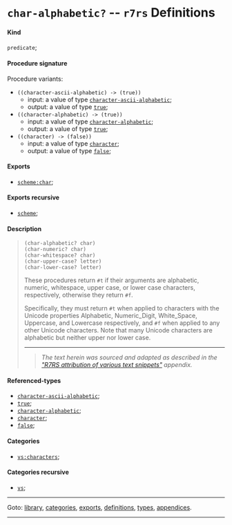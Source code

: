 

<a id='definition__r7rs__char-alphabetic_3f'></a>

# `char-alphabetic?` -- `r7rs` Definitions


<a id='definition__r7rs__char-alphabetic_3f__kind'></a>

#### Kind

`predicate`;


<a id='definition__r7rs__char-alphabetic_3f__procedure-signature'></a>

#### Procedure signature

Procedure variants:
 * `((character-ascii-alphabetic) -> (true))`
   * input: a value of type [`character-ascii-alphabetic`](../../r7rs/types/character-ascii-alphabetic.md#type__r7rs__character-ascii-alphabetic);
   * output: a value of type [`true`](../../r7rs/types/true.md#type__r7rs__true);
 * `((character-alphabetic) -> (true))`
   * input: a value of type [`character-alphabetic`](../../r7rs/types/character-alphabetic.md#type__r7rs__character-alphabetic);
   * output: a value of type [`true`](../../r7rs/types/true.md#type__r7rs__true);
 * `((character) -> (false))`
   * input: a value of type [`character`](../../r7rs/types/character.md#type__r7rs__character);
   * output: a value of type [`false`](../../r7rs/types/false.md#type__r7rs__false);


<a id='definition__r7rs__char-alphabetic_3f__exports'></a>

#### Exports

 * [`scheme:char`](../../r7rs/exports/scheme_3a_char.md#export__r7rs__scheme_3a_char);


<a id='definition__r7rs__char-alphabetic_3f__exports-recursive'></a>

#### Exports recursive

 * [`scheme`](../../r7rs/exports/scheme.md#export__r7rs__scheme);


<a id='definition__r7rs__char-alphabetic_3f__description'></a>

#### Description

> ````
> (char-alphabetic? char)
> (char-numeric? char)
> (char-whitespace? char)
> (char-upper-case? letter)
> (char-lower-case? letter)
> ````
> 
> 
> These procedures return `#t` if their arguments are alphabetic,
> numeric, whitespace, upper case, or lower case characters, respectively,
> otherwise they return `#f`.
> 
> Specifically, they must return `#t` when applied to characters with
> the Unicode properties Alphabetic, Numeric_Digit, White_Space, Uppercase, and
> Lowercase respectively, and `#f` when applied to any other Unicode
> characters.  Note that many Unicode characters are alphabetic but neither
> upper nor lower case.
> 
> 
> ----
> > *The text herein was sourced and adapted as described in the ["R7RS attribution of various text snippets"](../../r7rs/appendices/attribution.md#appendix__r7rs__attribution) appendix.*


<a id='definition__r7rs__char-alphabetic_3f__referenced-types'></a>

#### Referenced-types

 * [`character-ascii-alphabetic`](../../r7rs/types/character-ascii-alphabetic.md#type__r7rs__character-ascii-alphabetic);
 * [`true`](../../r7rs/types/true.md#type__r7rs__true);
 * [`character-alphabetic`](../../r7rs/types/character-alphabetic.md#type__r7rs__character-alphabetic);
 * [`character`](../../r7rs/types/character.md#type__r7rs__character);
 * [`false`](../../r7rs/types/false.md#type__r7rs__false);


<a id='definition__r7rs__char-alphabetic_3f__categories'></a>

#### Categories

 * [`vs:characters`](../../r7rs/categories/vs_3a_characters.md#category__r7rs__vs_3a_characters);


<a id='definition__r7rs__char-alphabetic_3f__categories-recursive'></a>

#### Categories recursive

 * [`vs`](../../r7rs/categories/vs.md#category__r7rs__vs);

----

Goto: [library](../../r7rs/_index.md#library__r7rs), [categories](../../r7rs/categories/_index.md#toc__r7rs__categories), [exports](../../r7rs/exports/_index.md#toc__r7rs__exports), [definitions](../../r7rs/definitions/_index.md#toc__r7rs__definitions), [types](../../r7rs/types/_index.md#toc__r7rs__types), [appendices](../../r7rs/appendices/_index.md#toc__r7rs__appendices).

----

